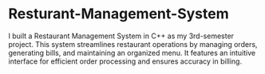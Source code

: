 # Resturant-Management-System
I built a Restaurant Management System in C++ as my 3rd-semester project. This system streamlines restaurant operations by managing orders, generating bills, and maintaining an organized menu. It features an intuitive interface for efficient order processing and ensures accuracy in billing.
